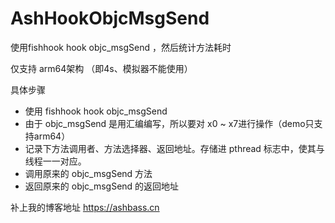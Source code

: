 # AshHookObjcMsgSend

使用fishhook hook objc_msgSend ，然后统计方法耗时

仅支持 arm64架构 （即4s、模拟器不能使用）

具体步骤
- 使用 fishhook hook objc_msgSend
- 由于 objc_msgSend 是用汇编编写，所以要对 x0 ~ x7进行操作（demo只支持arm64）
- 记录下方法调用者、方法选择器、返回地址。存储进 pthread 标志中，使其与线程一一对应。
- 调用原来的 objc_msgSend 方法
- 返回原来的 objc_msgSend 的返回地址

补上我的博客地址 https://ashbass.cn
